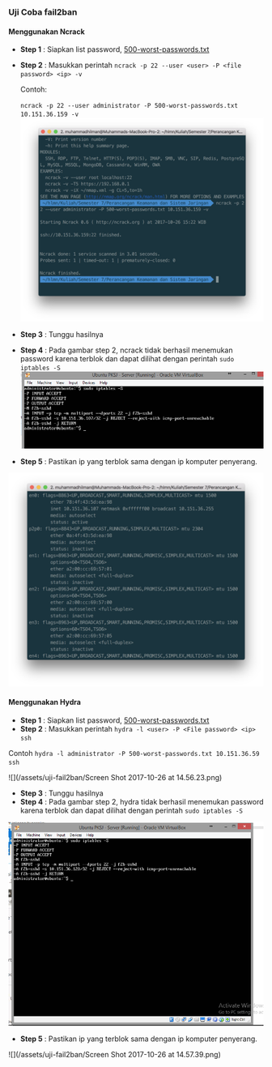 ### Uji Coba fail2ban

#### Menggunakan Ncrack
* **Step 1** : Siapkan list password, [500-worst-passwords.txt](/assets/ncrack-hydra/500-worst-passwords.txt)
* **Step 2** : Masukkan perintah
    `ncrack -p 22 --user <user> -P <file password> <ip> -v`
    
    Contoh:
    
    `ncrack -p 22 --user administrator -P 500-worst-passwords.txt 10.151.36.159 -v`
    ![](/assets/ncrack-hydra/ncrack-custom-ssh-1.png)
* **Step 3** : Tunggu hasilnya
* **Step 4** : Pada gambar step 2, ncrack tidak berhasil menemukan password karena terblok dan dapat dilihat dengan perintah
`sudo iptables -S`
![](/assets/uji-fail2ban/2-ncrack.PNG)
* **Step 5** : Pastikan ip yang terblok sama dengan ip komputer penyerang.

![](/assets/ncrack-hydra/ifconfig.png)



#### Menggunakan Hydra
* **Step 1** : Siapkan list password, [500-worst-passwords.txt](/assets/ncrack-hydra/500-worst-passwords.txt)
* **Step 2** : Masukkan perintah
`hydra -l <user> -P <File password> <ip> ssh`

Contoh
`hydra -l administrator -P 500-worst-passwords.txt 10.151.36.59 ssh`

![](/assets/uji-fail2ban/Screen Shot 2017-10-26 at 14.56.23.png)
* **Step 3** : Tunggu hasilnya
* **Step 4** : Pada gambar step 2, hydra tidak berhasil menemukan password karena terblok dan dapat dilihat dengan perintah
`sudo iptables -S`

![](/assets/uji-fail2ban/1.PNG)

* **Step 5** : Pastikan ip yang terblok sama dengan ip komputer penyerang.

![](/assets/uji-fail2ban/Screen Shot 2017-10-26 at 14.57.39.png)






